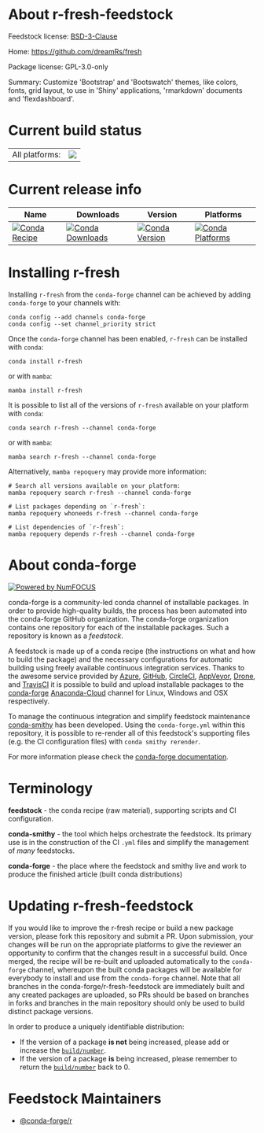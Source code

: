 About r-fresh-feedstock
=======================

Feedstock license: [BSD-3-Clause](https://github.com/conda-forge/r-fresh-feedstock/blob/main/LICENSE.txt)

Home: https://github.com/dreamRs/fresh

Package license: GPL-3.0-only

Summary: Customize 'Bootstrap' and 'Bootswatch' themes, like colors, fonts, grid layout, to use in 'Shiny' applications, 'rmarkdown' documents and 'flexdashboard'.

Current build status
====================


<table><tr><td>All platforms:</td>
    <td>
      <a href="https://dev.azure.com/conda-forge/feedstock-builds/_build/latest?definitionId=12148&branchName=main">
        <img src="https://dev.azure.com/conda-forge/feedstock-builds/_apis/build/status/r-fresh-feedstock?branchName=main">
      </a>
    </td>
  </tr>
</table>

Current release info
====================

| Name | Downloads | Version | Platforms |
| --- | --- | --- | --- |
| [![Conda Recipe](https://img.shields.io/badge/recipe-r--fresh-green.svg)](https://anaconda.org/conda-forge/r-fresh) | [![Conda Downloads](https://img.shields.io/conda/dn/conda-forge/r-fresh.svg)](https://anaconda.org/conda-forge/r-fresh) | [![Conda Version](https://img.shields.io/conda/vn/conda-forge/r-fresh.svg)](https://anaconda.org/conda-forge/r-fresh) | [![Conda Platforms](https://img.shields.io/conda/pn/conda-forge/r-fresh.svg)](https://anaconda.org/conda-forge/r-fresh) |

Installing r-fresh
==================

Installing `r-fresh` from the `conda-forge` channel can be achieved by adding `conda-forge` to your channels with:

```
conda config --add channels conda-forge
conda config --set channel_priority strict
```

Once the `conda-forge` channel has been enabled, `r-fresh` can be installed with `conda`:

```
conda install r-fresh
```

or with `mamba`:

```
mamba install r-fresh
```

It is possible to list all of the versions of `r-fresh` available on your platform with `conda`:

```
conda search r-fresh --channel conda-forge
```

or with `mamba`:

```
mamba search r-fresh --channel conda-forge
```

Alternatively, `mamba repoquery` may provide more information:

```
# Search all versions available on your platform:
mamba repoquery search r-fresh --channel conda-forge

# List packages depending on `r-fresh`:
mamba repoquery whoneeds r-fresh --channel conda-forge

# List dependencies of `r-fresh`:
mamba repoquery depends r-fresh --channel conda-forge
```


About conda-forge
=================

[![Powered by
NumFOCUS](https://img.shields.io/badge/powered%20by-NumFOCUS-orange.svg?style=flat&colorA=E1523D&colorB=007D8A)](https://numfocus.org)

conda-forge is a community-led conda channel of installable packages.
In order to provide high-quality builds, the process has been automated into the
conda-forge GitHub organization. The conda-forge organization contains one repository
for each of the installable packages. Such a repository is known as a *feedstock*.

A feedstock is made up of a conda recipe (the instructions on what and how to build
the package) and the necessary configurations for automatic building using freely
available continuous integration services. Thanks to the awesome service provided by
[Azure](https://azure.microsoft.com/en-us/services/devops/), [GitHub](https://github.com/),
[CircleCI](https://circleci.com/), [AppVeyor](https://www.appveyor.com/),
[Drone](https://cloud.drone.io/welcome), and [TravisCI](https://travis-ci.com/)
it is possible to build and upload installable packages to the
[conda-forge](https://anaconda.org/conda-forge) [Anaconda-Cloud](https://anaconda.org/)
channel for Linux, Windows and OSX respectively.

To manage the continuous integration and simplify feedstock maintenance
[conda-smithy](https://github.com/conda-forge/conda-smithy) has been developed.
Using the ``conda-forge.yml`` within this repository, it is possible to re-render all of
this feedstock's supporting files (e.g. the CI configuration files) with ``conda smithy rerender``.

For more information please check the [conda-forge documentation](https://conda-forge.org/docs/).

Terminology
===========

**feedstock** - the conda recipe (raw material), supporting scripts and CI configuration.

**conda-smithy** - the tool which helps orchestrate the feedstock.
                   Its primary use is in the construction of the CI ``.yml`` files
                   and simplify the management of *many* feedstocks.

**conda-forge** - the place where the feedstock and smithy live and work to
                  produce the finished article (built conda distributions)


Updating r-fresh-feedstock
==========================

If you would like to improve the r-fresh recipe or build a new
package version, please fork this repository and submit a PR. Upon submission,
your changes will be run on the appropriate platforms to give the reviewer an
opportunity to confirm that the changes result in a successful build. Once
merged, the recipe will be re-built and uploaded automatically to the
`conda-forge` channel, whereupon the built conda packages will be available for
everybody to install and use from the `conda-forge` channel.
Note that all branches in the conda-forge/r-fresh-feedstock are
immediately built and any created packages are uploaded, so PRs should be based
on branches in forks and branches in the main repository should only be used to
build distinct package versions.

In order to produce a uniquely identifiable distribution:
 * If the version of a package **is not** being increased, please add or increase
   the [``build/number``](https://docs.conda.io/projects/conda-build/en/latest/resources/define-metadata.html#build-number-and-string).
 * If the version of a package **is** being increased, please remember to return
   the [``build/number``](https://docs.conda.io/projects/conda-build/en/latest/resources/define-metadata.html#build-number-and-string)
   back to 0.

Feedstock Maintainers
=====================

* [@conda-forge/r](https://github.com/conda-forge/r/)

